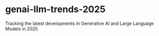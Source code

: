 # genai-llm-trends-2025
Tracking the latest developments in Generative AI and Large Language Models in 2025
